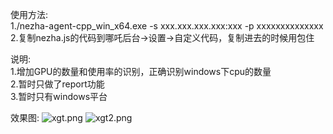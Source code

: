 使用方法:  
1./nezha-agent-cpp_win_x64.exe -s xxx.xxx.xxx.xxx:xxx -p xxxxxxxxxxxxxx  
2.复制nezha.js的代码到哪吒后台->设置->自定义代码，复制进去的时候用<script></script>包住

说明:  
1.增加GPU的数量和使用率的识别，正确识别windows下cpu的数量  
2.暂时只做了report功能  
3.暂时只有windows平台

效果图:
![xgt.png](https://s1.locimg.com/2024/01/24/f0bef5cdd58dc.png)
![xgt2.png](https://s1.locimg.com/2024/01/24/7fff9bc0f93be.png)

